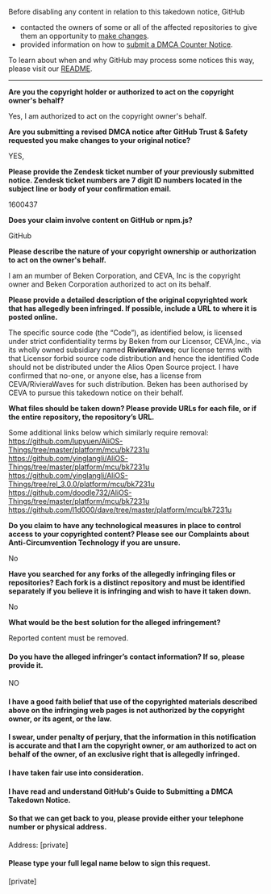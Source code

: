 Before disabling any content in relation to this takedown notice, GitHub
- contacted the owners of some or all of the affected repositories to give them an opportunity to [make changes](https://docs.github.com/en/github/site-policy/dmca-takedown-policy#a-how-does-this-actually-work).
- provided information on how to [submit a DMCA Counter Notice](https://docs.github.com/en/articles/guide-to-submitting-a-dmca-counter-notice).

To learn about when and why GitHub may process some notices this way, please visit our [README](https://github.com/github/dmca/blob/master/README.md#anatomy-of-a-takedown-notice).

---

**Are you the copyright holder or authorized to act on the copyright owner's behalf?**

Yes, I am authorized to act on the copyright owner's behalf.

**Are you submitting a revised DMCA notice after GitHub Trust & Safety requested you make changes to your original notice?** 

YES, 

**Please provide the Zendesk ticket number of your previously submitted notice. Zendesk ticket numbers are 7 digit ID numbers located in the subject line or body of your confirmation email.** 

1600437

**Does your claim involve content on GitHub or npm.js?**

GitHub

**Please describe the nature of your copyright ownership or authorization to act on the owner's behalf.**

I am an mumber of Beken Corporation, and CEVA, Inc is the copyright owner and Beken Corporation authorized to act on its behalf. 

**Please provide a detailed description of the original copyrighted work that has allegedly been infringed. If possible, include a URL to where it is posted online.**

The specific source code (the “Code”), as identified below, is licensed under strict confidentiality terms by Beken from our Licensor, CEVA,Inc., via its wholly owned subsidiary named **RivieraWaves**; our license terms with that Licensor forbid source code distribution and hence the identified Code should not be distributed under the Alios Open Source project. I have confirmed that no-one, or anyone else, has a license from CEVA/RivieraWaves for such distribution. Beken has been authorised by CEVA to pursue this takedown notice on their behalf.

**What files should be taken down? Please provide URLs for each file, or if the entire repository, the repository’s URL.**

 Some additional links below which similarly require removal:  
https://github.com/lupyuen/AliOS-Things/tree/master/platform/mcu/bk7231u  
https://github.com/yinglangli/AliOS-Things/tree/master/platform/mcu/bk7231u  
https://github.com/yinglangli/AliOS-Things/tree/rel_3.0.0/platform/mcu/bk7231u  
https://github.com/doodle732/AliOS-Things/tree/master/platform/mcu/bk7231u  
https://github.com/l1d000/dave/tree/master/platform/mcu/bk7231u

**Do you claim to have any technological measures in place to control access to your copyrighted content? Please see our Complaints about Anti-Circumvention Technology if you are unsure.** 

No

**Have you searched for any forks of the allegedly infringing files or repositories? Each fork is a distinct repository and must be identified separately if you believe it is infringing and wish to have it taken down.** 

No

**What would be the best solution for the alleged infringement?** 

Reported content must be removed. 

#### **Do you have the alleged infringer’s contact information? If so, please provide it.** 

NO

#### I have a good faith belief that use of the copyrighted materials described above on the infringing web pages is not authorized by the copyright owner, or its agent, or the law.

#### I swear, under penalty of perjury, that the information in this notification is accurate and that I am the copyright owner, or am authorized to act on behalf of the owner, of an exclusive right that is allegedly infringed.

#### I have taken fair use into consideration.

#### I have read and understand GitHub's Guide to Submitting a DMCA Takedown Notice.

#### **So that we can get back to you, please provide either your telephone number or physical address.** 

Address: [private]

#### **Please type your full legal name below to sign this request.** 

[private]
